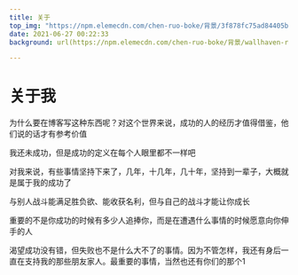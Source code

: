 ```yaml
---
title: 关于
top_img: "https://npm.elemecdn.com/chen-ruo-boke/背景/3f878fc75ad84405bffa29a309238655.webp"
date: 2021-06-27 00:22:33
background: url(https://npm.elemecdn.com/chen-ruo-boke/背景/wallhaven-rde7oq.webp)

---
```




# 关于我

为什么要在博客写这种东西呢？对这个世界来说，成功的人的经历才值得借鉴，他们说的话才有参考价值

我还未成功，但是成功的定义在每个人眼里都不一样吧

对我来说，有些事情坚持下来了，几年，十几年，几十年，坚持到一辈子，大概就是属于我的成功了

与别人战斗能满足胜负欲、能收获名利，但与自己的战斗才能让你成长

重要的不是你成功的时候有多少人追捧你，而是在遭遇什么事情的时候愿意向你伸手的人

渴望成功没有错，但失败也不是什么大不了的事情。因为不管怎样，我还有身后一直在支持我的那些朋友家人。最重要的事情，当然也还有你们的那个1